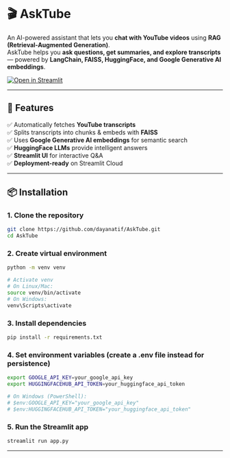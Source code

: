 # 🎬 AskTube  
An AI-powered assistant that lets you **chat with YouTube videos** using **RAG (Retrieval-Augmented Generation)**.  
AskTube helps you **ask questions, get summaries, and explore transcripts** — powered by **LangChain, FAISS, HuggingFace, and Google Generative AI embeddings**.  

[![Open in Streamlit](https://static.streamlit.io/badges/streamlit_badge_black_white.svg)](https://asktube-rag.streamlit.app/)  

---

## 🚀 Features  
✅ Automatically fetches **YouTube transcripts**  
✅ Splits transcripts into chunks & embeds with **FAISS**  
✅ Uses **Google Generative AI embeddings** for semantic search  
✅ **HuggingFace LLMs** provide intelligent answers  
✅ **Streamlit UI** for interactive Q&A  
✅ **Deployment-ready** on Streamlit Cloud  

---

## 📦 Installation  

### 1. Clone the repository  
```bash
git clone https://github.com/dayanatif/AskTube.git
cd AskTube
```

### 2. Create virtual environment
```bash
python -m venv venv

# Activate venv
# On Linux/Mac:
source venv/bin/activate
# On Windows:
venv\Scripts\activate
```

### 3. Install dependencies
```bash
pip install -r requirements.txt
```

### 4. Set environment variables (create a .env file instead for persistence)
```bash
export GOOGLE_API_KEY=your_google_api_key
export HUGGINGFACEHUB_API_TOKEN=your_huggingface_api_token

# On Windows (PowerShell):
# $env:GOOGLE_API_KEY="your_google_api_key"
# $env:HUGGINGFACEHUB_API_TOKEN="your_huggingface_api_token"
```

### 5. Run the Streamlit app
```bash
streamlit run app.py
```

---
